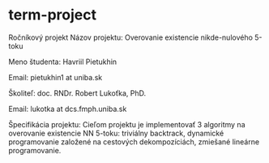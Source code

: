# term-project
Ročníkový projekt
Názov projektu: Overovanie existencie nikde-nulového 5-toku

Meno študenta: Havriil Pietukhin

Email: pietukhin1 at uniba.sk

Školiteľ: doc. RNDr. Robert Lukoťka, PhD.

Email: lukotka at dcs.fmph.uniba.sk

Špecifikácia projektu: Cieľom projektu je implementovať 3 algoritmy na overovanie existencie NN 5-toku: triviálny backtrack, dynamické programovanie založené na cestových dekompozíciách, zmiešané lineárne programovanie. 
